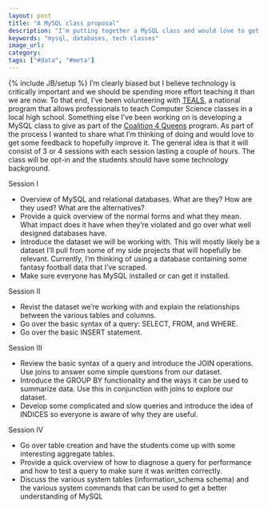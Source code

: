 ```yaml
---
layout: post
title: "A MySQL class proposal"
description: "I'm putting together a MySQL class and would love to get some feedback on the proposed structure."
keywords: "mysql, databases, tech classes"
image_url:
category:
tags: ["#data", "#meta"]
---
```

{% include JB/setup %}
I’m clearly biased but I believe technology is critically important and we should be spending more effort teaching it than we are now. To that end, I’ve been volunteering with <a href="http://www.tealsk12.org/" target="_blank">TEALS</a>, a national program that allows professionals to teach Computer Science classes in a local high school. Something else I’ve been working on is developing a MySQL class to give as part of the <a href="http://www.c4q.nyc/" target="_blank">Coalition 4 Queens</a> program. As part of the process I wanted to share what I’m thinking of doing and would love to get some feedback to hopefully improve it. The general idea is that it will consist of 3 or 4 sessions with each session lasting a couple of hours. The class will be opt-in and the students should have some technology background.

Session I

- Overview of MySQL and relational databases. What are they? How are they used? What are the alternatives?
- Provide a quick overview of the normal forms and what they mean. What impact does it have when they’re violated and go over what well designed databases have.
- Introduce the dataset we will be working with. This will mostly likely be a dataset I’ll pull from some of my side projects that will hopefully be relevant. Currently, I’m thinking of using a database containing some fantasy football data that I’ve scraped.
- Make sure everyone has MySQL installed or can get it installed.

Session II

- Revist the dataset we’re working with and explain the relationships between the various tables and columns.
- Go over the basic syntax of a query: SELECT, FROM, and WHERE.
- Go over the basic INSERT statement.

Session III

- Review the basic syntax of a query and introduce the JOIN operations. Use joins to answer some simple questions from our dataset.
- Introduce the GROUP BY functionality and the ways it can be used to summarize data. Use this in conjunction with joins to explore our dataset.
- Develop some complicated and slow queries and introduce the idea of INDICES so everyone is aware of why they are useful.

Session IV

- Go over table creation and have the students come up with some interesting aggregate tables.
- Provide a quick overview of how to diagnose a query for performance and how to test a query to make sure it was written correctly.
- Discuss the various system tables (information_schema schema) and the various system commands that can be used to get a better understanding of MySQL